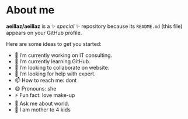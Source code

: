 # About me


**aeillaz/aeillaz** is a ✨ _special_ ✨ repository because its `README.md` (this file) appears on your GitHub profile.

Here are some ideas to get you started:

- 🔭 I’m currently working on IT consulting.
- 🌱 I’m currently learning GitHub.
- 👯 I’m looking to collaborate on website.
- 🤔 I’m looking for help with expert.
- 📫 How to reach me: dont
- 😄 Pronouns: she
- ⚡ Fun fact: love make-up
- 💬 Ask me about world.
- 🦹 I am mother to 4 kids  
  
